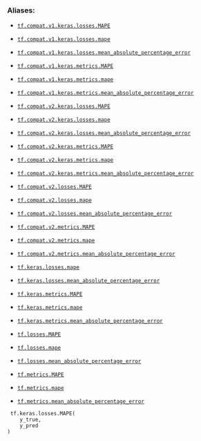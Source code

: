 

### Aliases:

- [ `tf.compat.v1.keras.losses.MAPE` ](/api_docs/python/tf/keras/losses/MAPE)

- [ `tf.compat.v1.keras.losses.mape` ](/api_docs/python/tf/keras/losses/MAPE)

- [ `tf.compat.v1.keras.losses.mean_absolute_percentage_error` ](/api_docs/python/tf/keras/losses/MAPE)

- [ `tf.compat.v1.keras.metrics.MAPE` ](/api_docs/python/tf/keras/losses/MAPE)

- [ `tf.compat.v1.keras.metrics.mape` ](/api_docs/python/tf/keras/losses/MAPE)

- [ `tf.compat.v1.keras.metrics.mean_absolute_percentage_error` ](/api_docs/python/tf/keras/losses/MAPE)

- [ `tf.compat.v2.keras.losses.MAPE` ](/api_docs/python/tf/keras/losses/MAPE)

- [ `tf.compat.v2.keras.losses.mape` ](/api_docs/python/tf/keras/losses/MAPE)

- [ `tf.compat.v2.keras.losses.mean_absolute_percentage_error` ](/api_docs/python/tf/keras/losses/MAPE)

- [ `tf.compat.v2.keras.metrics.MAPE` ](/api_docs/python/tf/keras/losses/MAPE)

- [ `tf.compat.v2.keras.metrics.mape` ](/api_docs/python/tf/keras/losses/MAPE)

- [ `tf.compat.v2.keras.metrics.mean_absolute_percentage_error` ](/api_docs/python/tf/keras/losses/MAPE)

- [ `tf.compat.v2.losses.MAPE` ](/api_docs/python/tf/keras/losses/MAPE)

- [ `tf.compat.v2.losses.mape` ](/api_docs/python/tf/keras/losses/MAPE)

- [ `tf.compat.v2.losses.mean_absolute_percentage_error` ](/api_docs/python/tf/keras/losses/MAPE)

- [ `tf.compat.v2.metrics.MAPE` ](/api_docs/python/tf/keras/losses/MAPE)

- [ `tf.compat.v2.metrics.mape` ](/api_docs/python/tf/keras/losses/MAPE)

- [ `tf.compat.v2.metrics.mean_absolute_percentage_error` ](/api_docs/python/tf/keras/losses/MAPE)

- [ `tf.keras.losses.mape` ](/api_docs/python/tf/keras/losses/MAPE)

- [ `tf.keras.losses.mean_absolute_percentage_error` ](/api_docs/python/tf/keras/losses/MAPE)

- [ `tf.keras.metrics.MAPE` ](/api_docs/python/tf/keras/losses/MAPE)

- [ `tf.keras.metrics.mape` ](/api_docs/python/tf/keras/losses/MAPE)

- [ `tf.keras.metrics.mean_absolute_percentage_error` ](/api_docs/python/tf/keras/losses/MAPE)

- [ `tf.losses.MAPE` ](/api_docs/python/tf/keras/losses/MAPE)

- [ `tf.losses.mape` ](/api_docs/python/tf/keras/losses/MAPE)

- [ `tf.losses.mean_absolute_percentage_error` ](/api_docs/python/tf/keras/losses/MAPE)

- [ `tf.metrics.MAPE` ](/api_docs/python/tf/keras/losses/MAPE)

- [ `tf.metrics.mape` ](/api_docs/python/tf/keras/losses/MAPE)

- [ `tf.metrics.mean_absolute_percentage_error` ](/api_docs/python/tf/keras/losses/MAPE)



```
 tf.keras.losses.MAPE(
    y_true,
    y_pred
)
 
```

